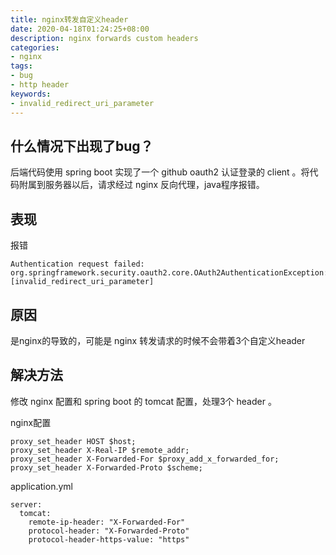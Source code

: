 ```yaml
---
title: nginx转发自定义header
date: 2020-04-18T01:24:25+08:00
description: nginx forwards custom headers
categories:
- nginx
tags:
- bug
- http header
keywords:
- invalid_redirect_uri_parameter
---
```


## 什么情况下出现了bug？
后端代码使用 spring boot 实现了一个 github oauth2 认证登录的 client 。将代码附属到服务器以后，请求经过 nginx 反向代理，java程序报错。

## 表现
报错
```
Authentication request failed: org.springframework.security.oauth2.core.OAuth2AuthenticationException: [invalid_redirect_uri_parameter]
```

## 原因
是nginx的导致的，可能是 nginx 转发请求的时候不会带着3个自定义header

## 解决方法
修改 nginx 配置和 spring boot 的 tomcat 配置，处理3个 header 。

nginx配置
```
proxy_set_header HOST $host;
proxy_set_header X-Real-IP $remote_addr;
proxy_set_header X-Forwarded-For $proxy_add_x_forwarded_for;
proxy_set_header X-Forwarded-Proto $scheme;
```

application.yml
```
server:
  tomcat:
    remote-ip-header: "X-Forwarded-For"
    protocol-header: "X-Forwarded-Proto"
    protocol-header-https-value: "https"
```
